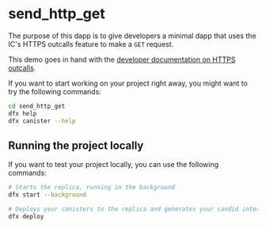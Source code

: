 # send_http_get

The purpose of this dapp is to give developers a minimal dapp that uses the IC's HTTPS outcalls feature to make a `GET` request.

This demo goes in hand with the [developer documentation on HTTPS outcalls](https://internetcomputer.org/docs/current/developer-docs/integrations/https-outcalls/https-outcalls-get).

If you want to start working on your project right away, you might want to try the following commands:

```bash
cd send_http_get
dfx help
dfx canister --help
```

## Running the project locally
If you want to test your project locally, you can use the following commands:

```bash
# Starts the replica, running in the background
dfx start --background

# Deploys your canisters to the replica and generates your candid interface
dfx deploy
```

